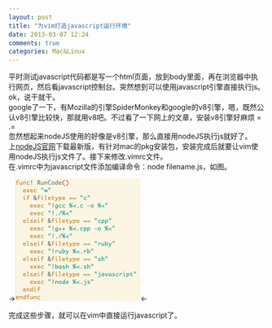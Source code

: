 ```yaml
---
layout: post
title: "为vim打造javascript运行环境"
date: 2013-03-07 12:24
comments: true
categories: Mac&Linux
---
```


平时测试javascript代码都是写一个html页面，放到body里面，再在浏览器中执行网页，然后看javascript控制台。突然想到可以使用javascript引擎直接执行js。ok，说干就干。  
google了一下，有Mozilla的引擎SpiderMonkey和google的v8引擎，嗯，既然公认v8引擎比较快，那就用v8吧。不过看了一下网上的文章，安装v8引擎好麻烦 = .=  
忽然想起来nodeJS使用的好像是v8引擎，那么直接用nodeJS执行js就好了。  
上[nodeJS官网](http://nodejs.org)下载最新版，有针对mac的pkg安装包，安装完成后就要让vim使用nodeJS执行js文件了。接下来修改.vimrc文件。  
在.vimrc中为javascript文件添加编译命令：node filename.js，如图。  

->![图1](/upload/javascript-enviroment.png)<-

完成这些步骤，就可以在vim中直接运行javascript了。